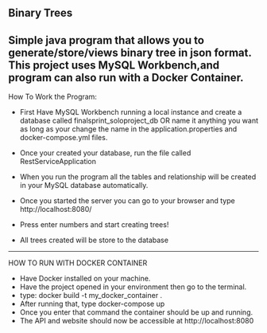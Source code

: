  Binary Trees
--------------------------------------------------------------------------------------------------------------------------------
Simple java program that allows you to generate/store/views binary tree in json format. 
This project uses MySQL Workbench,and program can also run with a Docker Container.
--------------------------------------------------------------------------------------------------------------------------------
How To Work the Program:

 - First Have MySQL Workbench running a local instance and create a database called finalsprint_soloproject_db
   OR name it anything you want as long as your change the name in the application.properties and docker-compose.yml files.
   
 - Once your created your database, run the file called RestServiceApplication
 - When you run the program all the tables and relationship will be created in your MySQL database automatically.

 - Once you started the server you can go to your browser and type http://localhost:8080/
 - Press enter numbers and start creating trees!
 - All trees created will be store to the database

--------------------------------------------------------------------------------------------------------------------------------
HOW TO RUN WITH DOCKER CONTAINER

- Have Docker installed on your machine.
- Have the project opened in your environment then go to the terminal.
- type: docker build -t my_docker_container .
- After running that, type docker-compose up
- Once you enter that command the container should be up and running.
- The API and website should now be accessible at http://localhost:8080

